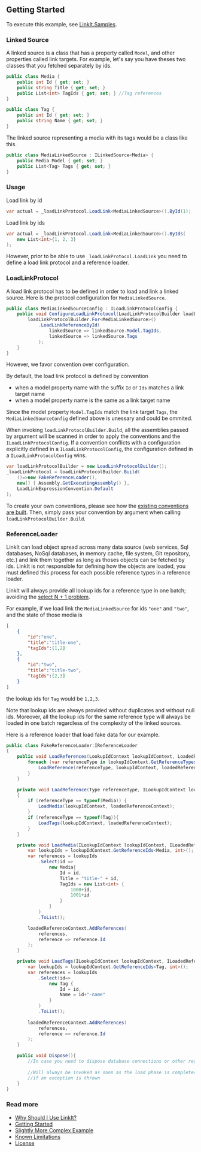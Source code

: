 Getting Started
---------------
To execute this example, see [LinkIt.Samples](LinkIt.Samples/GettingStarted.cs). 

### Linked Source
A linked source is a class that has a property called `Model`, and other properties called link targets. For example, let's say you have theses two classes that you fetched separately by ids.

```csharp
public class Media {
    public int Id { get; set; }
    public string Title { get; set; }
    public List<int> TagIds { get; set; } //Tag references
}

public class Tag {
    public int Id { get; set; }
    public string Name { get; set; }
}
```

The linked source representing a media with its tags would be a class like this.
```csharp
public class MediaLinkedSource : ILinkedSource<Media> {
    public Media Model { get; set; }
    public List<Tag> Tags { get; set; }
}
```

### Usage
Load link by id
```csharp
var actual = _loadLinkProtocol.LoadLink<MediaLinkedSource>().ById(1);
```

Load link by ids
```csharp
var actual = _loadLinkProtocol.LoadLink<MediaLinkedSource>().ByIds(
    new List<int>{1, 2, 3}
);
```

However, prior to be able to use `_loadLinkProtocol.LoadLink` you need to define a load link protocol and a reference loader.

### LoadLinkProtocol
A load link protocol has to be defined in order to load and link a linked source. Here is the protocol configuration for `MediaLinkedSource`.
```csharp
public class MediaLinkedSourceConfig : ILoadLinkProtocolConfig {
    public void ConfigureLoadLinkProtocol(LoadLinkProtocolBuilder loadLinkProtocolBuilder) {
        loadLinkProtocolBuilder.For<MediaLinkedSource>()
            .LoadLinkReferenceById(
                linkedSource => linkedSource.Model.TagIds,
                linkedSource => linkedSource.Tags
            );
    }
}
```

However, we favor convention over configuration. 

By default, the load link protocol is defined by convention
- when a model property name with the suffix `Id` or `Ids` matches a link target name
- when a model property name is the same as a link target name

Since the model property `Model.TagIds` match the link target `Tags`, the `MediaLinkedSourceConfig` defined above is unessary and could be ommited.

When invoking `loadLinkProtocolBuilder.Build`, all the assemblies passed by argument will be scanned in order to apply the conventions and the `ILoadLinkProtocolConfig`. If a convention conflicts with a configuration explicitly defined in a `ILoadLinkProtocolConfig`, the configuration defined in a `ILoadLinkProtocolConfig` wins.

```csharp
var loadLinkProtocolBuilder = new LoadLinkProtocolBuilder();
_loadLinkProtocol = loadLinkProtocolBuilder.Build(
    ()=>new FakeReferenceLoader(),
    new[] { Assembly.GetExecutingAssembly() },
    LoadLinkExpressionConvention.Default
);
```
To create your own conventions, please see how the [existing conventions are built](LinkIt.Conventions/DefaultConventions). Then, simply pass your convention by argument when calling `loadLinkProtocolBuilder.Build`. 

### ReferenceLoader
LinkIt can load object spread across many data source (web services, Sql databases, NoSql databases, in memory cache, file system, Git repository, etc.) and link them together as long as thoses objects can be fetched by ids. LinkIt is not responsible for defining how the objects are loaded, you must defined this process for each possible reference types in a reference loader.

LinkIt will always provide all lookup ids for a reference type in one batch; avoiding the [select N + 1 problem](http://stackoverflow.com/questions/97197/what-is-the-n1-selects-issue). 

For example, if we load link the `MediaLinkedSource` for ids `"one"` and `"two"`, and the state of those media is  
```json
[
    {
        "id":"one",
        "title":"title-one",
        "tagIds":[1,2]
    },
    {
        "id":"two",
        "title":"title-two",
        "tagIds":[2,3]
    }
]
```

the lookup ids for `Tag` would be `1,2,3`. 

Note that lookup ids are always provided without duplicates and without null ids. Moreover, all the lookup ids for the same reference type will always be loaded in one batch regardless of the complexity of the linked sources.

Here is a reference loader that load fake data for our example. 
```csharp
public class FakeReferenceLoader:IReferenceLoader
{
    public void LoadReferences(LookupIdContext lookupIdContext, LoadedReferenceContext loadedReferenceContext){
        foreach (var referenceType in lookupIdContext.GetReferenceTypes()){
            LoadReference(referenceType, lookupIdContext, loadedReferenceContext);
        }
    }

    private void LoadReference(Type referenceType, ILookupIdContext lookupIdContext, ILoadedReferenceContext loadedReferenceContext)
    {
        if (referenceType == typeof(Media)) {
            LoadMedia(lookupIdContext, loadedReferenceContext);
        }
        if (referenceType == typeof(Tag)){
            LoadTags(lookupIdContext, loadedReferenceContext);
        }
    }

    private void LoadMedia(ILookupIdContext lookupIdContext, ILoadedReferenceContext loadedReferenceContext) {
        var lookupIds = lookupIdContext.GetReferenceIds<Media, int>();
        var references = lookupIds
            .Select(id =>
                new Media{
                    Id = id,
                    Title = "title-" + id,
                    TagIds = new List<int> { 
                        1000+id,
                        1001+id
                    }
                }
            )
            .ToList();

        loadedReferenceContext.AddReferences(
            references,
            reference => reference.Id
        );
    }

    private void LoadTags(ILookupIdContext lookupIdContext, ILoadedReferenceContext loadedReferenceContext){
        var lookupIds = lookupIdContext.GetReferenceIds<Tag, int>();
        var references = lookupIds
            .Select(id=>
                new Tag {
                    Id = id, 
                    Name = id+"-name"
                }
            )
            .ToList();
        
        loadedReferenceContext.AddReferences(
            references,
            reference => reference.Id
        );
    }

    public void Dispose(){
        //In case you need to dispose database connections or other ressources.
 
        //Will always be invoked as soon as the load phase is completed or
        //if an exception is thrown
    }
}
```

### Read more
- [Why Should I Use LinkIt?](why-without-how.md)
- [Getting Started](getting-started.md)
- [Slightly More Complex Example](slightly-more-complex-example.md)
- [Known Limitations](known-limitations.md)
- [License](LICENSE.txt)
